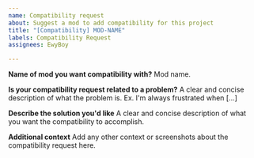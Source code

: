 ```yaml
---
name: Compatibility request
about: Suggest a mod to add compatibility for this project
title: "[Compatibility] MOD-NAME"
labels: Compatibility Request
assignees: EwyBoy

---
```


**Name of mod you want compatibility with?**
Mod name.

**Is your compatibility request related to a problem?**
A clear and concise description of what the problem is. Ex. I'm always frustrated when [...]

**Describe the solution you'd like**
A clear and concise description of what you want the compatibility to accomplish.

**Additional context**
Add any other context or screenshots about the compatibility request here.

